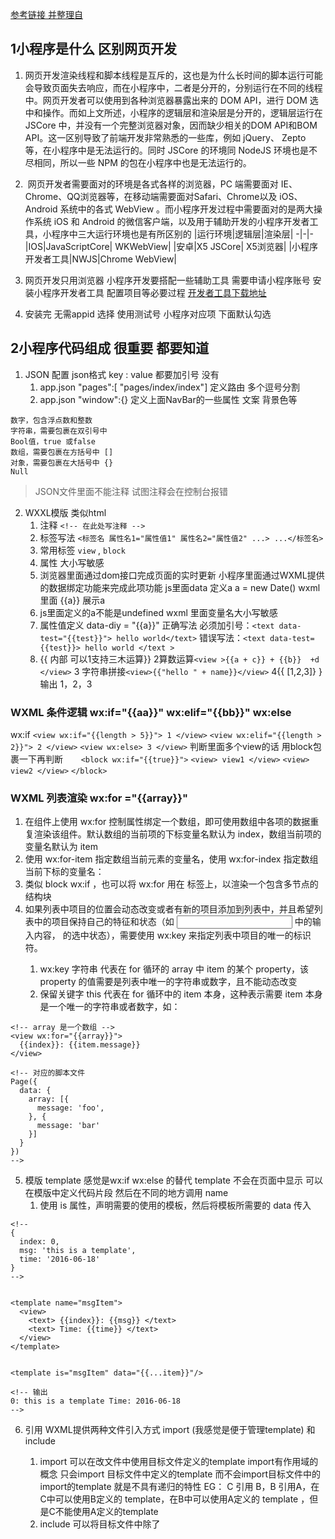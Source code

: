 [参考链接 并整理自](https://developers.weixin.qq.com/community/)
## 1小程序是什么 区别网页开发
1. ​ 网页开发渲染线程和脚本线程是互斥的，这也是为什么长时间的脚本运行可能会导致页面失去响应，而在小程序中，二者是分开的，分别运行在不同的线程中。网页开发者可以使用到各种浏览器暴露出来的 DOM API，进行 DOM 选中和操作。而如上文所述，小程序的逻辑层和渲染层是分开的，逻辑层运行在 JSCore 中，并没有一个完整浏览器对象，因而缺少相关的DOM API和BOM API。这一区别导致了前端开发非常熟悉的一些库，例如 jQuery、 Zepto 等，在小程序中是无法运行的。同时 JSCore 的环境同 NodeJS 环境也是不尽相同，所以一些 NPM 的包在小程序中也是无法运行的。
2. ​ 网页开发者需要面对的环境是各式各样的浏览器，PC 端需要面对 IE、Chrome、QQ浏览器等，在移动端需要面对Safari、Chrome以及 iOS、Android 系统中的各式 WebView 。而小程序开发过程中需要面对的是两大操作系统 iOS 和 Android 的微信客户端，以及用于辅助开发的小程序开发者工具，小程序中三大运行环境也是有所区别的
|运行环境|逻辑层|渲染层|
-|-|-
|IOS|JavaScriptCore| WKWebView|
|安卓|X5 JSCore| X5浏览器|
|小程序开发者工具|NWJS|Chrome WebView|

3. 网页开发只用浏览器 小程序开发要搭配一些辅助工具 需要申请小程序账号 安装小程序开发者工具 配置项目等必要过程 [开发者工具下载地址](https://mp.weixin.qq.com/debug/wxadoc/dev/devtools/download.html)
4. 安装完 无需appid 选择 使用测试号 小程序对应项 下面默认勾选

## 2小程序代码组成  很重要 都要知道
1. JSON 配置 json格式 key : value 都要加引号 没有 
    1. app.json "pages":[ "pages/index/index"] 定义路由 多个逗号分割
    2. app.json "window":{} 定义上面NavBar的一些属性 文案 背景色等
```
数字，包含浮点数和整数 
字符串，需要包裹在双引号中 
Bool值，true 或false
数组，需要包裹在方括号中 []
对象，需要包裹在大括号中 {}
Null
```
> JSON文件里面不能注释 试图注释会在控制台报错

2. WXXL模版 类似html
    1. 注释 `<!-- 在此处写注释 -->`
    2. 标签写法 `<标签名 属性名1="属性值1" 属性名2="属性值2" ...> ...</标签名>`
    3. 常用标签 `view` , `block`
    4. 属性 大小写敏感
    5. 浏览器里面通过dom接口完成页面的实时更新 小程序里面通过WXML提供的数据绑定功能来完成此项功能 js里面data 定义a  a = new Date() wxml里面 {{a}} 展示a 
    6. js里面定义的a不能是undefined  wxml 里面变量名大小写敏感  
    7. 属性值定义 data-diy = "{{a}}"  正确写法 必须加引号：`<text data-test="{{test}}"> hello world</text>` 错误写法：`<text data-test={{test}}> hello world </text >`
    8. {{ 内部 可以1支持三木运算}} 2算数运算`<view >{{a + c}} + {{b}}  +d </view>` 3 字符串拼接`<view>{{"hello " + name}}</view>` 4{{ [1,2,3]} }输出 1，2，3
###  WXML 条件逻辑  wx:if="{{aa}}" wx:elif="{{bb}}" wx:else
wx:if `<view wx:if="{{length > 5}}"> 1 </view>`
`<view wx:elif="{{length > 2}}"> 2 </view>`
`<view wx:else> 3 </view>` 判断里面多个view的话 用block包裹一下再判断`    <block wx:if="{{true}}">`
      `<view> view1 </view>`
      `<view> view2 </view>`
    `</block>`
###  WXML 列表渲染 wx:for ="{{array}}"

1. 在组件上使用 wx:for 控制属性绑定一个数组，即可使用数组中各项的数据重复渲染该组件。默认数组的当前项的下标变量名默认为 index，数组当前项的变量名默认为 item
2. 使用 wx:for-item 指定数组当前元素的变量名，使用 wx:for-index 指定数组当前下标的变量名：
3. 类似 block wx:if ，也可以将 wx:for 用在 <block/> 标签上，以渲染一个包含多节点的结构块
4. 如果列表中项目的位置会动态改变或者有新的项目添加到列表中，并且希望列表中的项目保持自己的特征和状态（如 <input/> 中的输入内容， <switch/> 的选中状态），需要使用 wx:key 来指定列表中项目的唯一的标识符。
    1. wx:key 字符串  代表在 for 循环的 array 中 item 的某个 property，该 property 的值需要是列表中唯一的字符串或数字，且不能动态改变
    2. 保留关键字 this 代表在 for 循环中的 item 本身，这种表示需要 item 本身是一个唯一的字符串或者数字，如：
```
<!-- array 是一个数组 -->
<view wx:for="{{array}}">
  {{index}}: {{item.message}}
</view>
```
```
<!-- 对应的脚本文件
Page({
  data: {
    array: [{
      message: 'foo',
    }, {
      message: 'bar'
    }]
  }
})
-->
```
5. 模版 template  感觉是wx:if wx:else 的替代  template 不会在页面中显示 
   可以在模版中定义代码片段 然后在不同的地方调用 name
    1.  使用 is 属性，声明需要的使用的模板，然后将模板所需要的 data 传入

```
<!--
{
  index: 0,
  msg: 'this is a template',
  time: '2016-06-18'
}
-->


<template name="msgItem">
  <view>
    <text> {{index}}: {{msg}} </text>
    <text> Time: {{time}} </text>
  </view>
</template>


<template is="msgItem" data="{{...item}}"/>

<!-- 输出
0: this is a template Time: 2016-06-18
-->
```

6. 引用 WXML提供两种文件引入方式 import (我感觉是便于管理template) 和 include
    1. import 可以在改文件中使用目标文件定义的template import有作用域的概念 只会import 目标文件中定义的template 而不会import目标文件中的import的template 就是不具有递归的特性  EG： C 引用 B，B 引用A，在C中可以使用B定义的 template，在B中可以使用A定义的 template ，但是C不能使用A定义的template
    2. include 可以将目标文件中除了 <template/> <wxs/> 外的整个代码引入，相当于是拷贝到 include 位置  
   


7. 共同属性  很重要！
    1. 处理事件 bind/catch *  (EventHanlder) 组件的事件
    2. hidden  （Boolean）默认true
    3. id (String) 组件唯一标识 
    4. class （String） 组件样式类 在对应的 WXSS 中定义的样式类
    5. style (String) 组件的内联样式 可以动态设置的内联样式
    6. data-* 自定义属性 组件上触发事件时，会发送给事件处理函数 


3. WXSS 样式 
    1. 可以有公共样式 common.wxss 页面样式 a.wxss 项目公共样式 app.wxss 根目录中的app.wxss为项目公共样式，它会被注入到小程序的每个页面
    2. 在小程序开发中，开发者不需要像Web开发那样去优化样式文件的请求数量，只需要考虑代码的组织即可。样式文件最终会被编译优化，具体的编译原理我们留在后面章节再做介绍
    3. 单位 rpx(reponsive pixed) 自动适配不同宽度的屏幕 开发简单
    4. 小程序编译后，rpx会做一次px换算。换算是以375个物理像素为基准，也就是在一个宽度为375物理像素的屏幕下，1rpx = 1px。 iPhone6屏幕宽度为375px，共750个物理像素，那么1rpx = 375 / 750 px = 0.5px。
    5. iphone6 为基准 1rpx = 0.5px   1px = 2rpx
    6. wxss引用
        1. `@import './test_0.wxss'`
    7. 支持内联样式
    8. 支持动态更新内联样式`<view style="color: {{eleColor}}; font-size: {{eleFontsize}}"></view>
`
    样式支持引入 weui


4. JS
    1. ECMAScript + 小程序框架 + 小程序API
    2. 小程序可运行在三大平台 1.ISO 2.Andriod 3小程序IDE
    3. ios9 ios10 不完全兼容es6  但是还是可以使用 es6 解决办法 在小程序 ide里面 勾选es6 转 es5 
    4. 模块化 a里面  `module.exports = function( value ){
  return value * 2; 
}`   
b.js里面 `var multiplyBy2 = require('./moduleA') var result = multiplyBy2(4)`  

5. 代码执行顺序
    1. 浏览器里面 按照加载顺序执行
    2. 小程序里面 入口文件是app.js  会根据require的模块的顺序 决定文件的运行顺序

6. 小程序作用域
    1. 在文件中声明的变量和函数只在该文件中有效，不同的文件中可以声明相同名字的变量和函数，不会互相影响 就是一个文件就是一个作用域
    2. 当需要使用全局变量的时，通过使用全局函数 getApp() 获取全局的实例，并设置相关属性值，来达到设置全局变量的目的
    3.  app.js里面 定义全局变量 App({
  globalData: 1
})  


7. 程序
    1. 宿主环境提供了 App() 构造器用来注册一个程序App，需要留意的是App() 构造器必须写在项目根目录的app.js里，App实例是单例对象，在其他JS脚本中可以使用宿主环境提供的 getApp() 来获取程序实例
    2. 程序的生命周期和打开场景
        1. 在微信客户端中打开小程序有很多途径：从群聊会话里打开，从小程序列表中打开，通过微信扫一扫二维码打开，从另外一个小程序打开当前小程序等，针对不同途径的打开方式，小程序有时需要做不同的业务处理，所以微信客户端会把打开方式带给onLaunch和onShow的调用参数options
        2. 我们在说到小程序的JS脚本是运行在JsCore的线程里，小程序的每个页面各自有一个WebView线程进行渲染，所以小程序切换页面时，小程序逻辑层的JS脚本运行上下文依旧在同一个JsCore线程中。
        在上文中说道App实例是单例的，因此不同页面直接可以通过App实例下的属性来共享数据。App构造器可以传递其他参数作为全局属性以达到全局共享数据的目的

        3. 特别留意一点，所有页面的脚本逻辑都跑在同一个JsCore线程，页面使用setTimeout或者setInterval的定时器，然后跳转到其他页面时，这些定时器并没有被清除，需要开发者自己在页面离开的时候进行清理。
   

8. 页面
    1. 一个页面是分三部分组成：界面、配置和逻辑
        1. 界面由WXML文件和WXSS文件来负责描述
        2. 配置由JSON文件进行描述
        3. 页面逻辑则是由JS脚本文件负责。
        4. 一个页面的文件需要放置在同一个目录下，其中WXML文件和JS文件是必须存在的，JSON和WXSS文件是可选的
        5. 页面路径需要在小程序代码根目录app.json中的pages字段声明，否则这个页面不会被注册到宿主环境中。例如两个页面的文件的相对路径分别为 pages/index/page. 和 pages/other/other. (表示wxml/wxss/json/js四个文件)，在app.json的pages字段的代码路径需要去除.后缀
        {
        "pages":[
            "pages/index/page", // 第一项默认为首页
            "pages/other/other"
        ]
        }

    2. 页面构造器Page() 
        1. 宿主环境提供了 Page() 构造器用来注册一个小程序页面，Page()在页面脚本page.js中调用
        Page({
            data: { text: "This is page data." },
            onLoad: function(options) { },
            onReady: function() { },
            onShow: function() { },
            onHide: function() { },
            onUnload: function() { },
            onPullDownRefresh: function() { },
            onReachBottom: function() { },
            onShareAppMessage: function () { },
            onPageScroll: function() { }
        })  
        2. 最后我们说一下页面的打开参数query，让我们来设想这样一个场景，我们实现一个购物商城的小程序，我们需要完成一个商品列表页和商品详情页，点击商品列表页的商品就可以跳转到该商品的详情页，当然我们不可能为每个商品单独去实现它的详情页。我们只需要实现一个商品详情页的pages/detail/detail.(代表WXML/WXSS/JS/JSON文件)即可，在列表页打开商品详情页时把商品的id传递过来，详情页通过刚刚说的onLoad回调的参数option就可以拿到商品id，从而绘制出对应的商品
        // pages/list/list.js
        // 列表页使用navigateTo跳转到详情页
        wx.navigateTo({ url: 'pages/detail/detail?id=1&other=abc' })

        // pages/detail/detail.js
        Page({
        onLoad: function(option) {
                console.log(option.id)
                console.log(option.other)
        }
        })
        3. 小程序把页面的打开路径定义成页面URL，其组成格式和网页的URL类似，在页面路径后使用英文 ? 分隔path和query部分，query部分的多个参数使用 & 进行分隔，参数的名字和值使用 key=value 的形式声明。在页面Page构造器里onLoad的option可以拿到当前页面的打开参数，其类型是一个Object，其键值对与页面URL上query键值对一一对应。和网页URL一样，页面URL上的value如果涉及特殊字符（例如：&字符、?字符、中文字符等，详情参考URI的RFC3986说明 ），需要采用UrlEncode后再拼接到页面URL上。

    3. 页面的数据
        1. <!-- page.wxml -->
        <view>{{text}}</view>
        <view>{{array[0].msg}}</view>

        // page.js
        Page({
        data: {
            text: 'init data',
            array: [{msg: '1'}, {msg: '2'}]
        }
        })
        2. 宿主环境所提供的Page实例的原型中有setData函数，我们可以在Page实例下的方法调用this.setData把数据传递给渲染层，从而达到更新界面的目的。由于小程序的渲染层和逻辑层分别在两个线程中运行，所以setData传递数据实际是一个异步的过程，所以setData的第二个参数是一个callback回调，在这次setData对界面渲染完毕后触发。
        setData其一般调用格式是 setData(data, callback)，其中data是由多个key: value构成的Object对象。
        Page({
            onLoad: function(){
                this.setData({
                text: 'change data'
                }, function(){
                // 在这次setData对界面渲染完毕后触发
                })
            }
            })

            实际在开发的时候，页面的data数据会涉及相当多的字段，你并不需要每次都将整个data字段重新设置一遍，你只需要把改变的值进行设置即可，宿主环境会自动把新改动的字段合并到渲染层对应的字段中，如下代码所示。data中的key还可以非常灵活，以数据路径的形式给出，例如 this.setData({"d[0]": 100}); this.setData({"d[1].text": 'Goodbye'}); 我们只要保持一个原则就可以提高小程序的渲染性能：每次只设置需要改变的最小单位数据。


            注意：
        1. 直接修改 Page实例的this.data 而不调用 this.setData 是无法改变页面的状态的，还会造成数据不一致。
        2. 由于setData是需要两个线程的一些通信消耗，为了提高性能，每次设置的数据不应超过1024kB。
        3. 不要把data中的任意一项的value设为undefined，否则可能会有引起一些不可预料的bug。
        4. 页面跳转和路由 页面栈 最大层级10层 也就是当页面栈到达10层之后就没有办法再推入新的页面了 

        5. 使用 wx.navigateTo({ url: 'pageD' }) 可以往当前页面栈多推入一个 pageD，此时页面栈变成 [ pageA, pageB, pageC, pageD ]。
        使用 wx.navigateBack() 可以退出当前页面栈的最顶上页面，此时页面栈变成 [ pageA, pageB, pageC ]。
        使用wx.redirectTo({ url: 'pageE' }) 是替换当前页变成pageE，此时页面栈变成 [ pageA, pageB, pageE ]，当页面栈到达10层没法再新增的时候，往往就是使用redirectTo这个API进行页面跳转。

9. 组件
    1.  小程序宿主环境提供一系列基础组件 如：
        1.  视图容器
            1.  view
            2.  scroll-view
            3.  swiper
        2. 基础内容
            1. icon
            2. text 
            3. rich-text
            4. progress
        3. 表单组件 
            1. button
            2. checkbox
            3. form
            4. input
            5. label
            6. picker
            7. picker-view
            8. radio
            9. slider
            10. switch
            11. textarea
        4.  导航
            1.  navigator 组件跳转
            2.  functional-page-navigator  跳转到plugin 组件的时候使用 比如：支付功能页 用户信息功能页
        5. 媒体组件
            1. audio 音频
            2. image 图片
            3. video
            4. camera
            5. live-player
            6. live-pusher
        6. 地图
            1. map
        7. 画布
            1. canvas
        8. 开放能力
            1. open-data
            2. web-view 嵌套网页
            3. ad 广告
     <!-- page.wxml -->
        <view>
        <image mode="scaleToFill" src="img.png"></image>
        <view>
            <view>1</view>
            <view>2</view>
            <view>3</view>
        </view>
        </view>


    1. 组件属性包括
        1.  组件共有属性： id class style hidden data-* bind/catch*  
        2.  组件都有各自自定义的属性 可以对该组件的功能或者样式进行修饰 以image图片组件为例 其属性有 src  mode lazy-load binderror bindload  当图片载入完毕时触发事件，事件对象event.detail = {height:'图片高度px', width:'图片宽度px'}  
        3.  原生组件 
            原生组件的层级是最高的，所以页面中的其他组件无论设置 z-index 为多少，都无法盖在原生组件上。
            后插入的原生组件可以覆盖之前的原生组件。
            原生组件还无法在 scroll-view、swiper、picker-view、movable-view 中使用。
            部分CSS样式无法应用于原生组件，例如：
            无法对原生组件设置 CSS 动画
            无法定义原生组件为 position: fixed
            不能在父级节点使用 overflow: hidden 来裁剪原生组件的显示区域
            原生组件的事件监听不能使用 bind:eventname 的写法，只支持 bindeventname。原生组件也不支持 catch 和 capture 的事件绑定方式
            在iOS下，原生组件暂时不支持触摸相关事件。
        4. cover-view 与 cover-image 小程序专门提供了 cover-view 和 cover-image 组件，可以覆盖在部分原生组件上面。这两个组件也是原生组件，但是使用限制与其他原生组件有所不同    